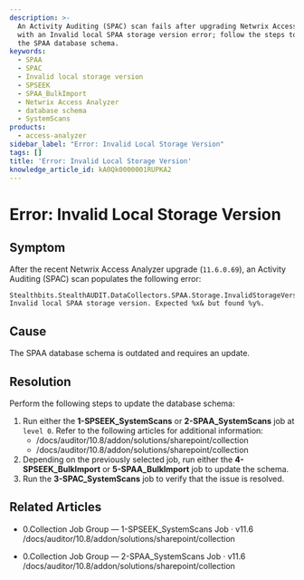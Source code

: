 ```yaml
---
description: >-
  An Activity Auditing (SPAC) scan fails after upgrading Netwrix Access Analyzer
  with an Invalid local SPAA storage version error; follow the steps to update
  the SPAA database schema.
keywords:
  - SPAA
  - SPAC
  - Invalid local storage version
  - SPSEEK
  - SPAA_BulkImport
  - Netwrix Access Analyzer
  - database schema
  - SystemScans
products:
  - access-analyzer
sidebar_label: "Error: Invalid Local Storage Version"
tags: []
title: 'Error: Invalid Local Storage Version'
knowledge_article_id: kA0Qk0000001RUPKA2
---
```


# Error: Invalid Local Storage Version

## Symptom

After the recent Netwrix Access Analyzer upgrade (`11.6.0.69`), an Activity Auditing (SPAC) scan populates the following error:

```text
Stealthbits.StealthAUDIT.DataCollectors.SPAA.Storage.InvalidStorageVersionException:
Invalid local SPAA storage version. Expected %x& but found %y%.
```

## Cause

The SPAA database schema is outdated and requires an update.

## Resolution

Perform the following steps to update the database schema:

1. Run either the **1-SPSEEK_SystemScans** or **2-SPAA_SystemScans** job at `level 0`. Refer to the following articles for additional information:
   - /docs/auditor/10.8/addon/solutions/sharepoint/collection
   - /docs/auditor/10.8/addon/solutions/sharepoint/collection
2. Depending on the previously selected job, run either the **4-SPSEEK_BulkImport** or **5-SPAA_BulkImport** job to update the schema.
3. Run the **3-SPAC_SystemScans** job to verify that the issue is resolved.

## Related Articles

- 0.Collection Job Group — 1-SPSEEK_SystemScans Job · v11.6  
  /docs/auditor/10.8/addon/solutions/sharepoint/collection

- 0.Collection Job Group — 2-SPAA_SystemScans Job · v11.6  
  /docs/auditor/10.8/addon/solutions/sharepoint/collection
